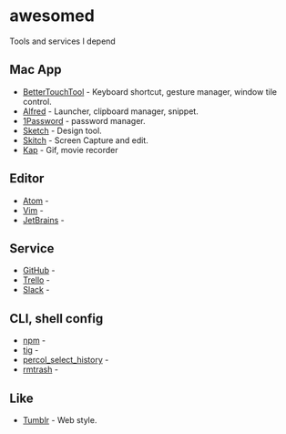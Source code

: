 # awesomed
Tools and services I depend

## Mac App
* [BetterTouchTool](https://www.boastr.net/) - Keyboard shortcut, gesture manager, window tile control.
* [Alfred](https://www.alfredapp.com/) - Launcher, clipboard manager, snippet.
* [1Password](https://1password.com/) - password manager.
* [Sketch](https://www.sketchapp.com/) - Design tool.
* [Skitch](https://evernote.com/intl/jp/products/skitch) - Screen Capture and edit.
* [Kap](https://getkap.co/) - Gif, movie recorder

## Editor
* [Atom]() - 
* [Vim]() - 
* [JetBrains]() - 

## Service
* [GitHub]() - 
* [Trello]() - 
* [Slack]() - 


## CLI, shell config
* [npm]() - 
* [tig]() - 
* [percol_select_history]() - 
* [rmtrash]() - 


## Like
* [Tumblr]() - Web style.
